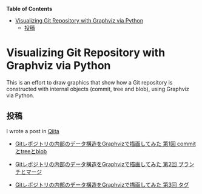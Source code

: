 <!-- START doctoc generated TOC please keep comment here to allow auto update -->
<!-- DON'T EDIT THIS SECTION, INSTEAD RE-RUN doctoc TO UPDATE -->
**Table of Contents**

- [Visualizing Git Repository with Graphviz via Python](#visualizing-git-repository-with-graphviz-via-python)
  - [投稿](#%E6%8A%95%E7%A8%BF)

<!-- END doctoc generated TOC please keep comment here to allow auto update -->

# Visualizing Git Repository with Graphviz via Python

This is an effort to draw graphics that show how a Git repository is constructed with internal objects (commit, tree and blob), using Graphviz via Python.



## 投稿

I wrote a post in [Qiita](https://qiita.com/)

- [Gitレポジトリの内部のデータ構造をGraphvizで描画してみた 第1回 commitとtreeとblob](Qiita-1.commit_tree_blob.md) 
  
- [Gitレポジトリの内部のデータ構造をGraphvizで描画してみた 第2回 ブランチとマージ](Qiita-2.branch_merge.md) 

- [Gitレポジトリの内部のデータ構造をGraphvizで描画してみた 第3回 タグ](Qiita-3.tags.md) 

